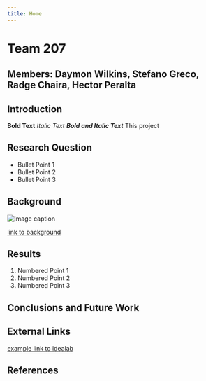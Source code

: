 ```yaml
---
title: Home
---
```


# Team 207 
## Members: Daymon Wilkins, Stefano Greco, Radge Chaira, Hector Peralta

## Introduction

**Bold Text**
_Italic Text_
**_Bold and Italic Text_**
This project

## Research Question

* Bullet Point 1
* Bullet Point 2
* Bullet Point 3

## Background

![image caption](https://idealab.asu.edu/assets/images/research/jumper1.png)

[link to background](/background)

## Results

1. Numbered Point 1
1. Numbered Point 2
1. Numbered Point 3

## Conclusions and Future Work

## External Links

[example link to idealab](https://idealab.asu.edu)


## References
